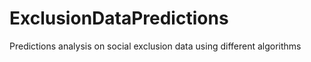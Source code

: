 # ExclusionDataPredictions
Predictions analysis on social exclusion data using different algorithms 

